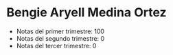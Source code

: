 # Bengie Aryell Medina Ortez

- Notas del primer trimestre: 100
- Notas del segundo trimestre: 0
- Notas del tercer trimestre: 0

